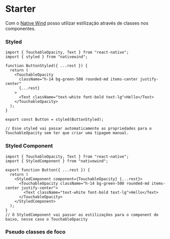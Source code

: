 # Starter

Com o [Native Wind](https://www.nativewind.dev) posso utilizar estilização através de classes nos componentes.

### Styled

```tsx
import { TouchableOpacity, Text } from "react-native";
import { styled } from "nativewind";

function ButtonStyled({ ...rest }) {
  return (
    <TouchableOpacity
      className="h-14 bg-green-500 rounded-md items-center justify-center"
      {...rest}
    >
      <Text className="text-white font-bold text-lg">Hello</Text>
    </TouchableOpacity>
  );
}

export const Button = styled(ButtonStyled);

// Esse styled vai passar automaticamente as propriedades para o TouchableOpacity sem ter que criar uma tipagem manual.
```

### Styled Component

```tsx
import { TouchableOpacity, Text } from "react-native";
import { StyledComponent } from "nativewind";

export function Button({ ...rest }) {
  return (
    <StyledComponent component={TouchableOpacity} {...rest}>
      <TouchableOpacity className="h-14 bg-green-500 rounded-md items-center justify-center">
        <Text className="text-white font-bold text-lg">Hello</Text>
      </TouchableOpacity>
    </StyledComponent>
  );
}
// O StyledComponent vai passar as estilizações para o component de baixo, nesse caso o TouchableOpacity
```

### Pseudo classes de foco
